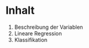 Inhalt
=======================

1. Beschreibung der Variablen
2. Lineare Regression
3. Klassifikation
